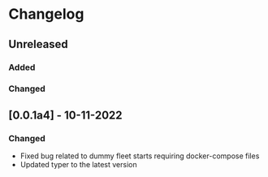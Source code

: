 # Changelog

## Unreleased
### Added
### Changed


## [0.0.1a4] - 10-11-2022
### Changed
- Fixed bug related to dummy fleet starts requiring docker-compose files
- Updated typer to the latest version